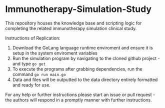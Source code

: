 # Immunotherapy-Simulation-Study
This repository houses the knowledge base and scripting logic for completing the related immunotherapy simulation clinical study.


Instructions of Replication:
1. Download the GoLang language runtime enviroment and ensure it is setup in the system enviroment variables
2. Run the simulation program by navigating to the cloned github project - and type `go get`
3. To execute the programs after grabbing dependencies, run the command `go run main.go`
4. Data and files will be outputted to the data directory entirely formatted and ready for use.

For any help or further instructions please start an issue or pull request - the authors will respond in a promptly manner with further instructions.
